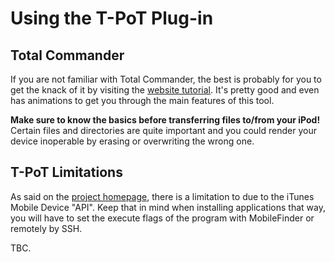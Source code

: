 # Using the T-PoT Plug-in #

## Total Commander ##

If you are not familiar with Total Commander, the best is probably for you to get the knack of it by visiting the [website tutorial](http://www.ghisler.com/beginners.htm). It's pretty good and even has animations to get you through the main features of this tool.

**Make sure to know the basics before transferring files to/from your iPod!** Certain files and directories are quite important and you could render your device inoperable by erasing or overwriting the wrong one.

## T-PoT Limitations ##

As said on the [project homepage](http://code.google.com/p/t-pot/), there is a limitation to due to the iTunes Mobile Device "API". Keep that in mind when installing applications that way, you will have to set the execute flags of the program with MobileFinder or remotely by SSH.

TBC.